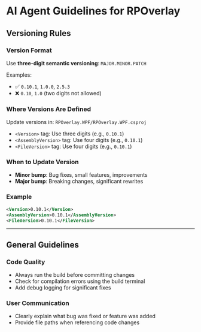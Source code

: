 # AI Agent Guidelines for RPOverlay

## Versioning Rules

### Version Format
Use **three-digit semantic versioning**: `MAJOR.MINOR.PATCH`

Examples:
- ✅ `0.10.1`, `1.0.0`, `2.5.3`
- ❌ `0.10`, `1.0` (two digits not allowed)

### Where Versions Are Defined
Update versions in: `RPOverlay.WPF/RPOverlay.WPF.csproj`
- `<Version>` tag: Use three digits (e.g., `0.10.1`)
- `<AssemblyVersion>` tag: Use four digits (e.g., `0.10.1`)
- `<FileVersion>` tag: Use four digits (e.g., `0.10.1`)

### When to Update Version
- **Minor bump**: Bug fixes, small features, improvements
- **Major bump**: Breaking changes, significant rewrites

### Example
```xml
<Version>0.10.1</Version>
<AssemblyVersion>0.10.1</AssemblyVersion>
<FileVersion>0.10.1</FileVersion>
```

---

## General Guidelines

### Code Quality
- Always run the build before committing changes
- Check for compilation errors using the build terminal
- Add debug logging for significant fixes

### User Communication
- Clearly explain what bug was fixed or feature was added
- Provide file paths when referencing code changes
